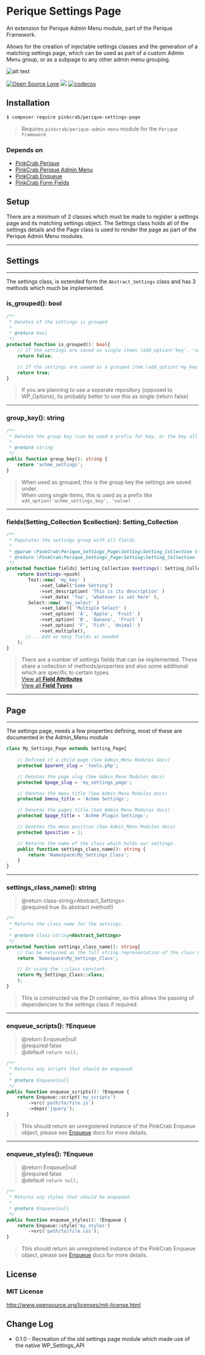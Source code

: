 # Perique Settings Page

An extension for Perique Admin Menu module, part of the Perique Framework.

Allows for the creation of injectable settings classes and the generation of a matching settings page, which can be used as part of a custom Admin Menu group, or as a subpage to any other admin menu grouping.

![alt text](https://img.shields.io/badge/Current_Version-0.1.0-yellow.svg?style=flat " ")

 
[![Open Source Love](https://badges.frapsoft.com/os/mit/mit.svg?v=102)](https://github.com/ellerbrock/open-source-badge/)
![](https://github.com/Pink-Crab/Perique_Settings_Page/workflows/GitHub_CI/badge.svg " ")
[![codecov](https://codecov.io/gh/Pink-Crab/Perique_Settings_Page/branch/master/graph/badge.svg)](https://codecov.io/gh/Pink-Crab/Perique_Settings_Page)

## Installation

```bash
$ composer require pinkcrab/perique-settings-page
```

> Requires `pinkcrab/perique-admin-menu` module for the `Perique Framework`

### Depends on

* [PinkCrab Perique](https://github.com/Pink-Crab/Perqiue-Framework)
* [PinkCrab Perique Admin Menu](https://github.com/Pink-Crab/Perique_Admin_Menu)
* [PinkCrab Enqueue](https://github.com/Pink-Crab/Enqueue)
* [PinkCrab Form Fields](https://github.com/Pink-Crab/Form-Fields)

## Setup

There are a minimum of 2 classes which must be made to register a settings page and its matching settings object. The Settings class holds all of the settings details and the Page class is used to render the page as part of the Perique Admin Menu modules.

---
## Settings
---

The settings class, is extended form the `Abstract_Settings` class and has 3 methods which much be implemented.


### is_grouped(): bool

```php
/**
 * Denotes of the settings is grouped
 *
 * @return bool
 */
protected function is_grouped(): bool{
    // If the settings are saved as single items (add_option('key', 'value'));
    return false;

    // If the settings are saved as a grouped item (add_option('my_key', ['key'=>'value', 'key2'=>'value2'...]));
    return true;
}
```

> If you are planning to use a separate repository (opposed to WP_Options), its probably better to use this as single (return false)   

---

### group_key(): string

```php
/**
 * Denotes the group key (can be used a prefix for key, or the key all settings are saved under)
 *
 * @return string
 */
public function group_key(): string {
    return 'achme_settings';
}
```

> When used as grouped, this is the group key the settings are saved under.  
> When using single items, this is used as a prefix like `add_option('achme_settings_key', 'value)`

---

### fields(Setting_Collection $collection): Setting_Collection

```php
/**
 * Populates the settings group with all fields.
 *
 * @param \PinkCrab\Perique_Settings_Page\Setting\Setting_Collection $settings
 * @return \PinkCrab\Perique_Settings_Page\Setting\Setting_Collection
 */
protected function fields( Setting_Collection $settings): Setting_Collection{
    return $settings->push(
        Text::new( 'my_key' )
            ->set_label('Some Setting')
            ->set_description( 'This is its description' )
            ->set_data( 'foo', 'whatever is set here' ),
        Select::new( 'my_select' )
            ->set_label( 'Multiple Select' )
            ->set_option( 'A', 'Apple', 'Fruit' )
            ->set_option( 'B', 'Banana', 'Fruit' )
            ->set_option( 'F', 'Fish', 'Animal' )
			->set_multiple(),
       //... Add as many fields as needed
    );
}
```

> There are a number of settings fields that can be implemented. These share a collection of methods/properties and also some additional which are specific to certain types.  
> [View all **Field Attributes**](docs/field-attributes.md)  
> [View all **Field Types**](docs/fields/readme.md)


---
## Page   
---

The settings page, needs a few properties defining, most of these are documented in the Admin_Menu module

```php
class My_Settings_Page extends Setting_Page{
	
    // Defined if a child page (See Admin_Menu Modules docs)
    protected $parent_slug = 'tools.php';

	// Denotes the page slug (See Admin_Menu Modules docs)
	protected $page_slug = 'my_settings_page';

	// Denotes the menu title (See Admin_Menu Modules docs)
	protected $menu_title = 'Achme Settings';

	// Denotes the pages title (See Admin_Menu Modules docs)
	protected $page_title = 'Achme Plugin Settings';

	// Denotes the menu position (See Admin_Menu Modules docs)
	protected $position = 1;

    // Returns the name of the class which holds our settings.
	public function settings_class_name(): string {
		return 'Namespace\My_Settings_Class';
	}
}
```
---  

### settings_class_name(): string
> @return class-string<Abstract_Settings>  
> @required true (Is abstract method!)

```php
/**
 * Returns the class name for the settings.
 *
 * @return class-string<Abstract_Settings>
 */
protected function settings_class_name(): string{
    // Can be returned as the full string representation of the class name.
    return 'Namespace\My_Settings_Class';

    // Or using the ::class constant.
    return My_Settings_Class::class;
    );
}
```

> This is constructed via the DI container, so this allows the passing of dependencies to the settings class if required.

---

### enqueue_scripts(): ?Enqueue
> @return Enqueue|null  
> @required false  
> @default `return null;`

```php
/**
 * Returns any scripts that should be enqueued.
 *
 * @return Enqueue|null
 */
public function enqueue_scripts(): ?Enqueue {
    return Enqueue::script('my_scripts')
        ->src('path/to/file.js')
        ->deps('jquery');
}
```

> This should return an unregistered instance of the PinkCrab Enqueue object, please see [Enqueue](https://github.com/Pink-Crab/Enqueue) docs for more details.


---


### enqueue_styles(): ?Enqueue
> @return Enqueue|null  
> @required false  
> @default `return null;`

```php
/**
 * Returns any styles that should be enqueued.
 *
 * @return Enqueue|null
 */
public function enqueue_styles(): ?Enqueue {
    return Enqueue::style('my_styles')
        ->src('path/to/file.css');
}
```

> This should return an unregistered instance of the PinkCrab Enqueue object, please see [Enqueue](https://github.com/Pink-Crab/Enqueue) docs for more details.


## License ##

### MIT License ###

http://www.opensource.org/licenses/mit-license.html 

## Change Log ##

* 0.1.0 - Recreation of the old settings page module which made use of the native WP_Settings_API
